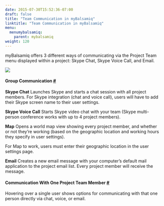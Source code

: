 ```yaml
---
date: 2015-07-30T15:52:36-07:00
draft: false
title: "Team Communication in myBalsamiq"
linktitle: "Team Communication in myBalsamiq"
menu:
  menumybalsamiq:
    parent: mybalsamiq
weight: 120
---
```


myBalsamiq offers 3 different ways of communicating via the Project Team menu displayed within a project: Skype Chat, Skype Voice Call, and Email.

[![](http://media.balsamiq.com/img/support/docs/myb/communication.png)](http://media.balsamiq.com/img/support/docs/myb/communication.png)

#### Group Communication [#](#groupcommunication)

**Skype Chat**
 Launches Skype and starts a chat session with all project members. For Skype integration (chat and voice call), users will have to add their Skype screen name to their user settings.

**Skype Voice Call**
 Starts Skype video chat with your team (Skype multi-person conference works with up to 4 project members).

**Map**
 Opens a world map view showing every project member, and whether or not they’re working (based on the geographic location and working hours they specify in user settings).

For Map to work, users must enter their geographic location in the user settings page.

**Email**
 Creates a new email message with your computer’s default mail application to the project email list. Every project member will receive the message.

#### Communication With One Project Team Member [#](#communicationwithoneteammember)

Hovering over a single user shows options for communicating with that one person directly via chat, voice, or email.

